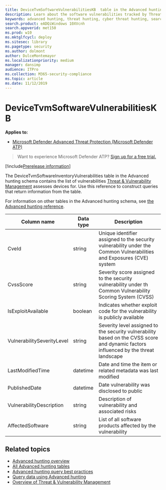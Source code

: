 ```yaml
---
title: DeviceTvmSoftwareVulnerabilitiesKB  table in the Advanced hunting schema
description: Learn about the software vulnerabilities tracked by Threat & Vulnerability Management in the DeviceTvmSoftwareVulnerabilitiesKB table of the Advanced hunting schema. 
keywords: advanced hunting, threat hunting, cyber threat hunting, search, query, telemetry, schema reference, kusto, table, column, data type, description, threat & vulnerability management, TVM, device management, software, inventory, vulnerabilities, CVE ID, CVSS, DeviceTvmSoftwareVulnerabilitiesKB 
search.product: eADQiWindows 10XVcnh
search.appverid: met150
ms.prod: w10
ms.mktglfcycl: deploy
ms.sitesec: library
ms.pagetype: security
ms.author: dolmont
author: DulceMontemayor
ms.localizationpriority: medium
manager: dansimp
audience: ITPro
ms.collection: M365-security-compliance 
ms.topic: article
ms.date: 11/12/2019
---
```


# DeviceTvmSoftwareVulnerabilitiesKB 

**Applies to:**

- [Microsoft Defender Advanced Threat Protection (Microsoft Defender ATP)](https://go.microsoft.com/fwlink/p/?linkid=2069559)

>Want to experience Microsoft Defender ATP? [Sign up for a free trial.](https://www.microsoft.com/en-us/WindowsForBusiness/windows-atp?ocid=docs-wdatp-advancedhuntingref-abovefoldlink)

[!include[Prerelease information](prerelease.md)]

The DeviceTvmSoftwareInventoryVulnerabilities table in the Advanced hunting schema contains the list of vulnerabilities [Threat & Vulnerability Management](next-gen-threat-and-vuln-mgt.md) assesses devices for. Use this reference to construct queries that return information from the table.

For information on other tables in the Advanced hunting schema, see [the Advanced hunting reference](advanced-hunting-reference.md).

| Column name | Data type | Description |
|-------------|-----------|-------------|
| CveId | string | Unique identifier assigned to the security vulnerability under the Common Vulnerabilities and Exposures (CVE) system |
| CvssScore | string | Severity score assigned to the security vulnerability under th Common Vulnerability Scoring System (CVSS) |
| IsExploitAvailable | boolean | Indicates whether exploit code for the vulnerability is publicly available |
| VulnerabilitySeverityLevel | string | Severity level assigned to the security vulnerability based on the CVSS score and dynamic factors influenced by the threat landscape |
| LastModifiedTime | datetime | Date and time the item or related metadata was last modified |
| PublishedDate | datetime | Date vulnerability was disclosed to public |
| VulnerabilityDescription | string | Description of vulnerability and associated risks |
| AffectedSoftware | string | List of all software products affected by the vulnerability |

## Related topics

- [Advanced hunting overview](overview-hunting.md)
- [All Advanced hunting tables](advanced-hunting-reference.md)
- [Advanced hunting query best practices](advanced-hunting-best-practices.md)
- [Query data using Advanced hunting](advanced-hunting.md)
- [Overview of Threat & Vulnerability Management](next-gen-threat-and-vuln-mgt.md)

